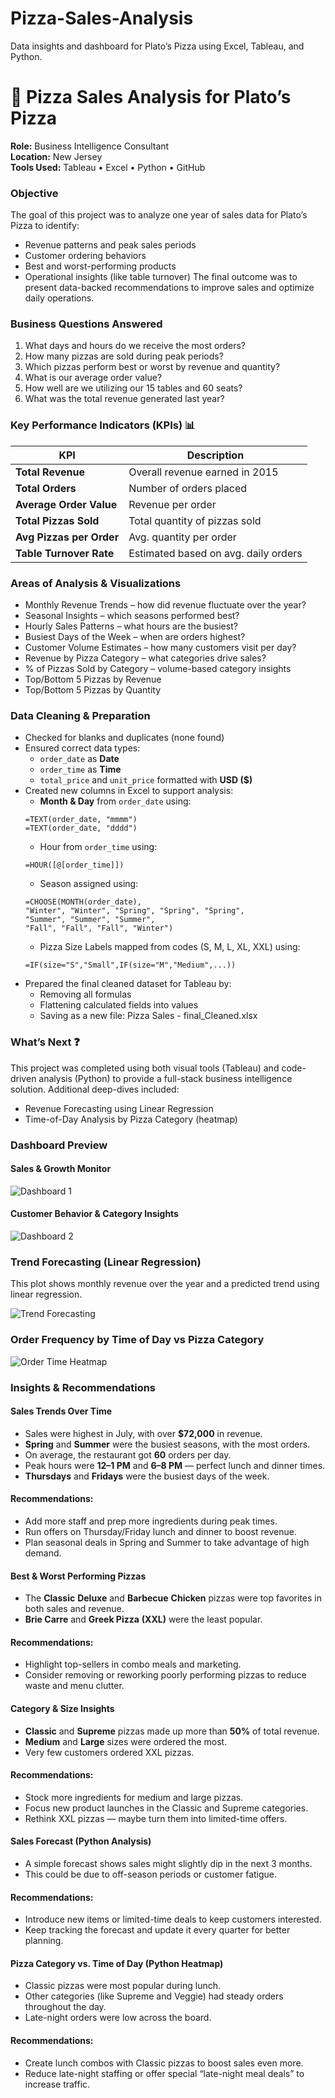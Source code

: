 # Pizza-Sales-Analysis
Data insights and dashboard for Plato’s Pizza using Excel, Tableau, and Python.

# 🍕 Pizza Sales Analysis for Plato’s Pizza  
**Role:** Business Intelligence Consultant  
**Location:** New Jersey  
**Tools Used:** Tableau • Excel • Python • GitHub

### Objective
The goal of this project was to analyze one year of sales data for Plato’s Pizza to identify:
- Revenue patterns and peak sales periods
- Customer ordering behaviors
- Best and worst-performing products
- Operational insights (like table turnover)
The final outcome was to present data-backed recommendations to improve sales and optimize daily operations.

### Business Questions Answered
1. What days and hours do we receive the most orders?
2. How many pizzas are sold during peak periods?
3. Which pizzas perform best or worst by revenue and quantity?
4. What is our average order value?
5. How well are we utilizing our 15 tables and 60 seats?
6. What was the total revenue generated last year?

### Key Performance Indicators (KPIs) 📊
| KPI                      | Description                          |
| ------------------------ | ------------------------------------ |
| **Total Revenue**        | Overall revenue earned in 2015       |
| **Total Orders**         | Number of orders placed              |
| **Average Order Value**  | Revenue per order                    |
| **Total Pizzas Sold**    | Total quantity of pizzas sold        |
| **Avg Pizzas per Order** | Avg. quantity per order              |
| **Table Turnover Rate**  | Estimated based on avg. daily orders |


### Areas of Analysis & Visualizations
- Monthly Revenue Trends – how did revenue fluctuate over the year?
- Seasonal Insights – which seasons performed best?
- Hourly Sales Patterns – what hours are the busiest?
- Busiest Days of the Week – when are orders highest?
- Customer Volume Estimates – how many customers visit per day?
- Revenue by Pizza Category – what categories drive sales?
- % of Pizzas Sold by Category – volume-based category insights
- Top/Bottom 5 Pizzas by Revenue
- Top/Bottom 5 Pizzas by Quantity

### Data Cleaning & Preparation
- Checked for blanks and duplicates (none found)
- Ensured correct data types:
  - `order_date` as **Date**
  - `order_time` as **Time**
  - `total_price` and `unit_price` formatted with **USD ($)**
- Created new columns in Excel to support analysis:
  - **Month & Day** from `order_date` using:
  ```excel
  =TEXT(order_date, "mmmm")
  =TEXT(order_date, "dddd")
  ```
  - Hour from `order_time` using:
  ```excel
  =HOUR([@[order_time]])
  ```
  - Season assigned using:
  ```excel
  =CHOOSE(MONTH(order_date),
  "Winter", "Winter", "Spring", "Spring", "Spring",
  "Summer", "Summer", "Summer",
  "Fall", "Fall", "Fall", "Winter")
  ```
  - Pizza Size Labels mapped from codes (S, M, L, XL, XXL) using:
  ```excel
  =IF(size="S","Small",IF(size="M","Medium",...))
  ```
- Prepared the final cleaned dataset for Tableau by:
  - Removing all formulas
  - Flattening calculated fields into values
  - Saving as a new file: Pizza Sales - final_Cleaned.xlsx
 
### What’s Next ❓
This project was completed using both visual tools (Tableau) and code-driven analysis (Python) to provide a full-stack business intelligence solution.
Additional deep-dives included:
 - Revenue Forecasting using Linear Regression
 - Time-of-Day Analysis by Pizza Category (heatmap)
  
### Dashboard Preview

#### Sales & Growth Monitor
![Dashboard 1](dashboards/dashboard_main.png)

#### Customer Behavior & Category Insights
![Dashboard 2](dashboards/dashboard2.png)

### Trend Forecasting (Linear Regression)

This plot shows monthly revenue over the year and a predicted trend using linear regression.

![Trend Forecasting](python-analysis/monthly_forecast.png)


### Order Frequency by Time of Day vs Pizza Category

![Order Time Heatmap](python-analysis/heatmap_order_by_time.png)

### Insights & Recommendations

#### Sales Trends Over Time
  - Sales were highest in July, with over **$72,000** in revenue.
  - **Spring** and **Summer** were the busiest seasons, with the most orders.
  - On average, the restaurant got **60** orders per day.
  - Peak hours were **12–1 PM** and **6–8 PM** — perfect lunch and dinner times.
  - **Thursdays** and **Fridays** were the busiest days of the week.
#### Recommendations:
  - Add more staff and prep more ingredients during peak times.
  - Run offers on Thursday/Friday lunch and dinner to boost revenue.
  - Plan seasonal deals in Spring and Summer to take advantage of high demand.

#### Best & Worst Performing Pizzas
  - The **Classic** **Deluxe** and **Barbecue** **Chicken** pizzas were top favorites in both sales and revenue.
  - **Brie Carre** and **Greek Pizza** **(XXL)** were the least popular.
#### Recommendations:
  - Highlight top-sellers in combo meals and marketing.
  - Consider removing or reworking poorly performing pizzas to reduce waste and menu clutter.

#### Category & Size Insights
  - **Classic** and **Supreme** pizzas made up more than **50%** of total revenue.
  - **Medium** and **Large** sizes were ordered the most.
  - Very few customers ordered XXL pizzas.
#### Recommendations:
  - Stock more ingredients for medium and large pizzas.
  - Focus new product launches in the Classic and Supreme categories.
  - Rethink XXL pizzas — maybe turn them into limited-time offers.

#### Sales Forecast (Python Analysis)
  - A simple forecast shows sales might slightly dip in the next 3 months.
  - This could be due to off-season periods or customer fatigue.
#### Recommendations:
  - Introduce new items or limited-time deals to keep customers interested.
  - Keep tracking the forecast and update it every quarter for better planning.

#### Pizza Category vs. Time of Day (Python Heatmap)
  - Classic pizzas were most popular during lunch.
  - Other categories (like Supreme and Veggie) had steady orders throughout the day.
  - Late-night orders were low across the board.
#### Recommendations:
  - Create lunch combos with Classic pizzas to boost sales even more.
  - Reduce late-night staffing or offer special “late-night meal deals” to increase traffic.
